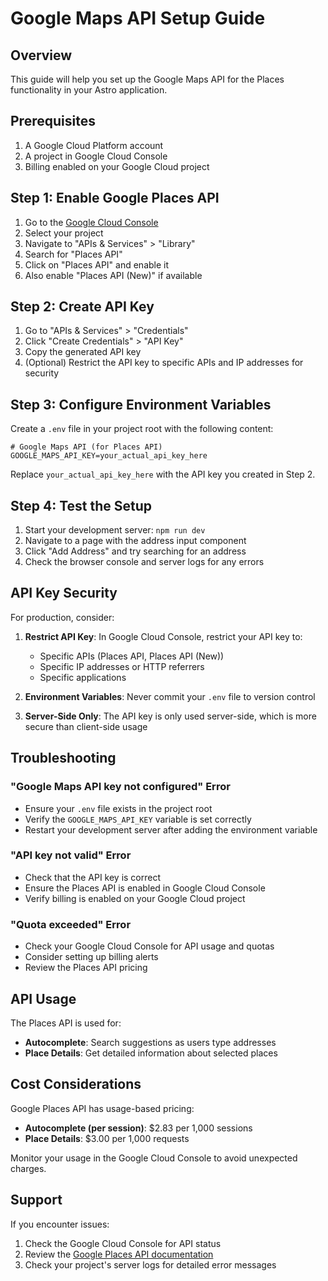 # Google Maps API Setup Guide

## Overview

This guide will help you set up the Google Maps API for the Places functionality in your Astro application.

## Prerequisites

1. A Google Cloud Platform account
2. A project in Google Cloud Console
3. Billing enabled on your Google Cloud project

## Step 1: Enable Google Places API

1. Go to the [Google Cloud Console](https://console.cloud.google.com/)
2. Select your project
3. Navigate to "APIs & Services" > "Library"
4. Search for "Places API"
5. Click on "Places API" and enable it
6. Also enable "Places API (New)" if available

## Step 2: Create API Key

1. Go to "APIs & Services" > "Credentials"
2. Click "Create Credentials" > "API Key"
3. Copy the generated API key
4. (Optional) Restrict the API key to specific APIs and IP addresses for security

## Step 3: Configure Environment Variables

Create a `.env` file in your project root with the following content:

```env
# Google Maps API (for Places API)
GOOGLE_MAPS_API_KEY=your_actual_api_key_here
```

Replace `your_actual_api_key_here` with the API key you created in Step 2.

## Step 4: Test the Setup

1. Start your development server: `npm run dev`
2. Navigate to a page with the address input component
3. Click "Add Address" and try searching for an address
4. Check the browser console and server logs for any errors

## API Key Security

For production, consider:

1. **Restrict API Key**: In Google Cloud Console, restrict your API key to:
   - Specific APIs (Places API, Places API (New))
   - Specific IP addresses or HTTP referrers
   - Specific applications

2. **Environment Variables**: Never commit your `.env` file to version control

3. **Server-Side Only**: The API key is only used server-side, which is more secure than client-side usage

## Troubleshooting

### "Google Maps API key not configured" Error

- Ensure your `.env` file exists in the project root
- Verify the `GOOGLE_MAPS_API_KEY` variable is set correctly
- Restart your development server after adding the environment variable

### "API key not valid" Error

- Check that the API key is correct
- Ensure the Places API is enabled in Google Cloud Console
- Verify billing is enabled on your Google Cloud project

### "Quota exceeded" Error

- Check your Google Cloud Console for API usage and quotas
- Consider setting up billing alerts
- Review the Places API pricing

## API Usage

The Places API is used for:

- **Autocomplete**: Search suggestions as users type addresses
- **Place Details**: Get detailed information about selected places

## Cost Considerations

Google Places API has usage-based pricing:

- **Autocomplete (per session)**: $2.83 per 1,000 sessions
- **Place Details**: $3.00 per 1,000 requests

Monitor your usage in the Google Cloud Console to avoid unexpected charges.

## Support

If you encounter issues:

1. Check the Google Cloud Console for API status
2. Review the [Google Places API documentation](https://developers.google.com/maps/documentation/places/web-service)
3. Check your project's server logs for detailed error messages